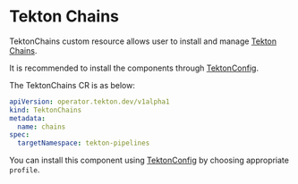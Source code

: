 <!--
---
linkTitle: "TektonChains"
weight: 9
---
-->
# Tekton Chains

TektonChains custom resource allows user to install and manage [Tekton Chains][chains]. 

It is recommended to install the components through [TektonConfig](./TektonConfig.md).

The TektonChains CR is as below:
```yaml
apiVersion: operator.tekton.dev/v1alpha1
kind: TektonChains
metadata:
  name: chains
spec:
  targetNamespace: tekton-pipelines
```
You can install this component using [TektonConfig](./TektonConfig.md) by choosing appropriate `profile`.

[chains]:https://github.com/tektoncd/chains
